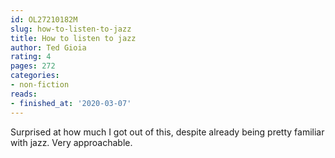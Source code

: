 ```yaml
---
id: OL27210182M
slug: how-to-listen-to-jazz
title: How to listen to jazz
author: Ted Gioia
rating: 4
pages: 272
categories:
- non-fiction
reads:
- finished_at: '2020-03-07'
---
```

Surprised at how much I got out of this, despite already being pretty familiar with jazz. Very approachable.
